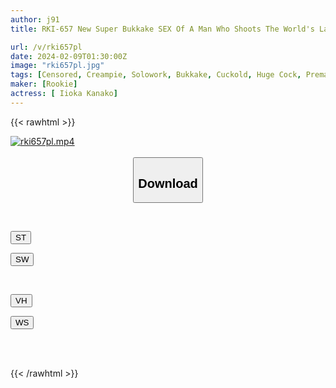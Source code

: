 ```yaml
---
author: j91
title: RKI-657 New Super Bukkake SEX Of A Man Who Shoots The World's Largest Amount Of Semen Kana Morisawa

url: /v/rki657pl
date: 2024-02-09T01:30:00Z
image: "rki657pl.jpg"
tags: [Censored, Creampie, Solowork, Bukkake, Cuckold, Huge Cock, Premature Ejaculation	]
maker: [Rookie]
actress: [ Iioka Kanako]
---
```



{{< rawhtml >}}

<div class="video" data-videoid="YgJbajA9qvcvgpx">
    <a href="javascript:;">
        <img src="/v/rki657pl/rki657pl.jpg" width="WIDTH" height="HEIGHT" alt="rki657pl.mp4" loading="lazy">
    </a>
</div>

<script type="text/javascript" src="https://j91.asia/asset/on-demand-st.js"></script>

<br>
  <link rel="stylesheet" href="https://j91.asia/asset/bs5.css">
  
  <center>
  <button class="btn btn-primary" type="button" data-bs-toggle="collapse" data-bs-target=".multi-collapse" aria-expanded="false" aria-controls="multiCollapseExample1 multiCollapseExample2"><h2>Download</h2></button></center>
</p>
<div class="row">
  <div class="col">
    <div class="collapse multi-collapse" id="multiCollapseExample1">
      <div class="card card-body">
	      	      <br>
<div class="buttons">  
<p><a href="https://streamtape.to/v/YgJbajA9qvcvgpx" target="_blank"><button class="btn-hover color-3"><i class="fa fa-download"></i> ST</button></a></p>
<p><a href="https://flaswish.com/l0urtyvhn98b" target="_blank"><button class="btn-hover color-2"><i class="fa fa-download"></i> SW</button></a></p></div>
    </div>
  </div>
</div>
  <div class="col">
    <div class="collapse multi-collapse" id="multiCollapseExample2">
      <div class="card card-body">
	      <br>
<div class="buttons">
<p><a href="javascript:;" target="_blank"><button class="btn-hover color-9"><i class="fa fa-download"></i> VH</button></a></p>
<p><a href="javascript:;" target="_blank"><button class="btn-hover color-8"><i class="fa fa-download"></i> WS</button></a></p></div>
<br><br>
      </div>
    </div>
  </div>
</div>

{{< /rawhtml >}}